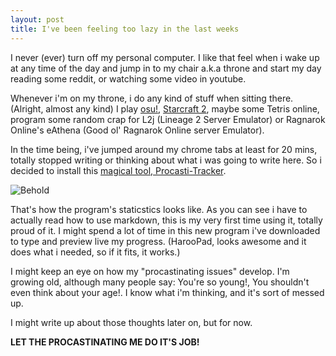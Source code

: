 ```yaml
---
layout: post
title: I've been feeling too lazy in the last weeks
---
```


I never (ever) turn off my personal computer. I like that feel when i wake up at any time of the day and jump in to my chair a.k.a throne and start my day reading some reddit, or watching some video in youtube.

Whenever i'm on my throne, i do any kind of stuff when sitting there. (Alright, almost any kind) I play [osu!](http://osu.ppy.sh/u/josevill), [Starcraft 2](http://us.battle.net/sc2/en/profile/4100531/1/llllIlIIIlll/), maybe some Tetris online, program some random crap for L2j (Lineage 2 Server Emulator) or Ragnarok Online's eAthena (Good ol' Ragnarok Online server Emulator).

In the time being, i've jumped around my chrome tabs at least for 20 mins, totally stopped writing or thinking about what i was going to write here. So i decided to install this [magical tool, Procasti-Tracker](http://strlen.com/procrastitracker/).

![Behold](http://i.imgur.com/7l8x9Yy.png)

That's how the program's staticstics looks like. As you can see i have to actually read how to use markdown, this is my very first time using it, totally proud of it. I might spend a lot of time in this new program i've downloaded to type and preview live my progress. (HarooPad, looks awesome and it does what i needed, so if it fits, it works.)

I might keep an eye on how my "procastinating issues" develop. I'm growing old, although many people say: You're so young!, You shouldn't even think about your age!. I know what i'm thinking, and it's sort of messed up.

I might write up about those thoughts later on, but for now.

**LET THE PROCASTINATING ME DO IT'S JOB!**
